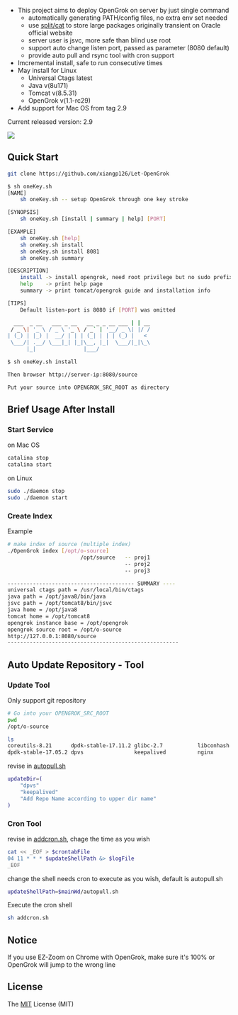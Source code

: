 - This project aims to deploy OpenGrok on server by just single command
    - automatically generating PATH/config files, no extra env set needed
    - use [split/cat](https://github.com/xiangp126/split-and-cat) to store large packages originally transient on Oracle official website
    - server user is jsvc, more safe than blind use root
    - support auto change listen port, passed as parameter (8080 default)
    - provide auto pull and rsync tool with cron support
- Imcremental install, safe to run consecutive times
- May install for Linux
    - Universal Ctags latest
    - Java      v(8u171)
    - Tomcat    v(8.5.31)
    - OpenGrok  v(1.1-rc29)
- Add support for Mac OS from tag 2.9

Current released version: 2.9

![](./gif/guide.gif)

## Quick Start
```bash
git clone https://github.com/xiangp126/Let-OpenGrok
```
```bash
$ sh oneKey.sh
[NAME]
    sh oneKey.sh -- setup OpenGrok through one key stroke

[SYNOPSIS]
    sh oneKey.sh [install | summary | help] [PORT]

[EXAMPLE]
    sh oneKey.sh [help]
    sh oneKey.sh install
    sh oneKey.sh install 8081
    sh oneKey.sh summary

[DESCRIPTION]
    install -> install opengrok, need root privilege but no sudo prefix
    help    -> print help page
    summary -> print tomcat/opengrok guide and installation info

[TIPS]
    Default listen-port is 8080 if [PORT] was omitted

  ___  _ __   ___ _ __   __ _ _ __ ___ | | __
 / _ \| '_ \ / _ \ '_ \ / _` | '__/ _ \| |/ /
| (_) | |_) |  __/ | | | (_| | | | (_) |   <
 \___/| .__/ \___|_| |_|\__, |_|  \___/|_|\_\
      |_|               |___/
```
```bash
$ sh oneKey.sh install

Then browser http://server-ip:8080/source

Put your source into OPENGROK_SRC_ROOT as directory
```

## Brief Usage After Install
### Start Service
on Mac OS
```bash
catalina stop
catalina start
```
on Linux
```bash
sudo ./daemon stop
sudo ./daemon start
```

### Create Index
Example
```bash
# make index of source (multiple index)
./OpenGrok index [/opt/o-source]
                       /opt/source   -- proj1
                                     -- proj2
                                     -- proj3

---------------------------------------- SUMMARY ----
universal ctags path = /usr/local/bin/ctags
java path = /opt/java8/bin/java
jsvc path = /opt/tomcat8/bin/jsvc
java home = /opt/java8
tomcat home = /opt/tomcat8
opengrok instance base = /opt/opengrok
opengrok source root = /opt/o-source
http://127.0.0.1:8080/source
------------------------------------------------------
```

## Auto Update Repository - Tool
### Update Tool
Only support git repository

```bash
# Go into your OPENGROK_SRC_ROOT
pwd
/opt/o-source

ls
coreutils-8.21      dpdk-stable-17.11.2 glibc-2.7           libconhash
dpdk-stable-17.05.2 dpvs                keepalived          nginx
```
revise in [autopull.sh](./autopull.sh)
```bash
updateDir=(
    "dpvs"
    "keepalived"
    "Add Repo Name according to upper dir name"
)
```

### Cron Tool
revise in [addcron.sh](./addcron.sh), chage the time as you wish
```bash
cat << _EOF > $crontabFile
04 11 * * * $updateShellPath &> $logFile
_EOF
```

change the shell needs cron to execute as you wish, default is autopull.sh
```bash
updateShellPath=$mainWd/autopull.sh
```

Execute the cron shell
```bash
sh addcron.sh
```

## Notice
If you use EZ-Zoom on Chrome with OpenGrok, make sure it's 100% or OpenGrok will jump to the wrong line

## License
The [MIT](./LICENSE.txt) License (MIT)
